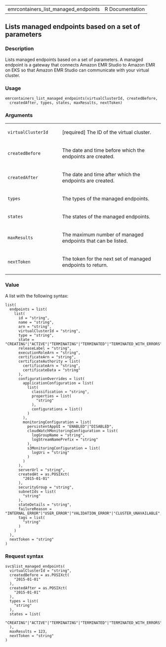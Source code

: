 <table style="width: 100%;">
<tbody>
<tr class="odd">
<td>emrcontainers_list_managed_endpoints</td>
<td style="text-align: right;">R Documentation</td>
</tr>
</tbody>
</table>

## Lists managed endpoints based on a set of parameters

### Description

Lists managed endpoints based on a set of parameters. A managed endpoint
is a gateway that connects Amazon EMR Studio to Amazon EMR on EKS so
that Amazon EMR Studio can communicate with your virtual cluster.

### Usage

    emrcontainers_list_managed_endpoints(virtualClusterId, createdBefore,
      createdAfter, types, states, maxResults, nextToken)

### Arguments

<table>
<colgroup>
<col style="width: 35%" />
<col style="width: 65%" />
</colgroup>
<tbody>
<tr class="odd">
<td><code
id="emrcontainers_list_managed_endpoints_:_virtualClusterId">virtualClusterId</code></td>
<td><p>[required] The ID of the virtual cluster.</p></td>
</tr>
<tr class="even">
<td><code
id="emrcontainers_list_managed_endpoints_:_createdBefore">createdBefore</code></td>
<td><p>The date and time before which the endpoints are
created.</p></td>
</tr>
<tr class="odd">
<td><code
id="emrcontainers_list_managed_endpoints_:_createdAfter">createdAfter</code></td>
<td><p>The date and time after which the endpoints are created.</p></td>
</tr>
<tr class="even">
<td><code
id="emrcontainers_list_managed_endpoints_:_types">types</code></td>
<td><p>The types of the managed endpoints.</p></td>
</tr>
<tr class="odd">
<td><code
id="emrcontainers_list_managed_endpoints_:_states">states</code></td>
<td><p>The states of the managed endpoints.</p></td>
</tr>
<tr class="even">
<td><code
id="emrcontainers_list_managed_endpoints_:_maxResults">maxResults</code></td>
<td><p>The maximum number of managed endpoints that can be
listed.</p></td>
</tr>
<tr class="odd">
<td><code
id="emrcontainers_list_managed_endpoints_:_nextToken">nextToken</code></td>
<td><p>The token for the next set of managed endpoints to
return.</p></td>
</tr>
</tbody>
</table>

### Value

A list with the following syntax:

    list(
      endpoints = list(
        list(
          id = "string",
          name = "string",
          arn = "string",
          virtualClusterId = "string",
          type = "string",
          state = "CREATING"|"ACTIVE"|"TERMINATING"|"TERMINATED"|"TERMINATED_WITH_ERRORS",
          releaseLabel = "string",
          executionRoleArn = "string",
          certificateArn = "string",
          certificateAuthority = list(
            certificateArn = "string",
            certificateData = "string"
          ),
          configurationOverrides = list(
            applicationConfiguration = list(
              list(
                classification = "string",
                properties = list(
                  "string"
                ),
                configurations = list()
              )
            ),
            monitoringConfiguration = list(
              persistentAppUI = "ENABLED"|"DISABLED",
              cloudWatchMonitoringConfiguration = list(
                logGroupName = "string",
                logStreamNamePrefix = "string"
              ),
              s3MonitoringConfiguration = list(
                logUri = "string"
              )
            )
          ),
          serverUrl = "string",
          createdAt = as.POSIXct(
            "2015-01-01"
          ),
          securityGroup = "string",
          subnetIds = list(
            "string"
          ),
          stateDetails = "string",
          failureReason = "INTERNAL_ERROR"|"USER_ERROR"|"VALIDATION_ERROR"|"CLUSTER_UNAVAILABLE",
          tags = list(
            "string"
          )
        )
      ),
      nextToken = "string"
    )

### Request syntax

    svc$list_managed_endpoints(
      virtualClusterId = "string",
      createdBefore = as.POSIXct(
        "2015-01-01"
      ),
      createdAfter = as.POSIXct(
        "2015-01-01"
      ),
      types = list(
        "string"
      ),
      states = list(
        "CREATING"|"ACTIVE"|"TERMINATING"|"TERMINATED"|"TERMINATED_WITH_ERRORS"
      ),
      maxResults = 123,
      nextToken = "string"
    )
